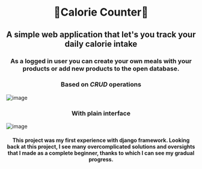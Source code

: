 <h1 align="center">📆Calorie Counter🍕</h1>
<h2 align="center">A simple web application that let's you track your daily calorie intake</h2>

<h3 align="center">As a logged in user you can create your own meals with your products or add new products to the open database.</h3>

<h3 align="center">Based on <i>CRUD</i> operations</h3>

![image](https://github.com/OskarRg/Bazy-Danych/assets/116189254/91cb97c4-67a8-4fd3-bd00-f53aa0f9306d)


<h3 align="center"> With plain interface</h3>

![image](https://github.com/OskarRg/Bazy-Danych/assets/116189254/23d810e5-110f-47a8-bffa-432687ecdd17)

<h4 align="center"> This project was my first experience with django framework. Looking back at this project, I see many overcomplicated solutions and oversights that I made as a complete beginner, thanks to which I can see my gradual progress.</h4>
